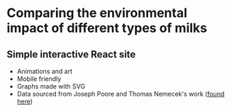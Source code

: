 # Comparing the environmental impact of different types of milks

## Simple interactive React site
- Animations and art
- Mobile friendly
- Graphs made with SVG
- Data sourced from Joseph Poore and Thomas Nemecek's work ([found here](https://science.sciencemag.org/content/360/6392/987))
